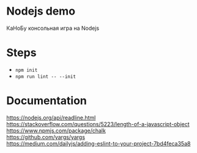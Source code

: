 # Nodejs demo
КаНоБу консольная игра на Nodejs

# Steps

* `npm init`
* `npm run lint -- --init`

# Documentation

https://nodejs.org/api/readline.html  
https://stackoverflow.com/questions/5223/length-of-a-javascript-object  
https://www.npmjs.com/package/chalk  
https://github.com/yargs/yargs  
https://medium.com/dailyjs/adding-eslint-to-your-project-7bd4feca35a8  

